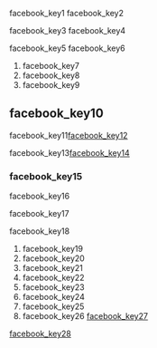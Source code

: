  facebook_key1
facebook_key2
 
 
 facebook_key3
facebook_key4
 
 
 facebook_key5
facebook_key6

1. facebook_key7
2. facebook_key8
3. facebook_key9
## facebook_key10
facebook_key11[facebook_key12](5XGACRc1fig)

 
facebook_key13[facebook_key14](ocz6wfv3ijc)



### facebook_key15
facebook_key16

facebook_key17

facebook_key18

1. facebook_key19
2. facebook_key20
3. facebook_key21
4. facebook_key22
5. facebook_key23
6. facebook_key24
7. facebook_key25
8. facebook_key26
[facebook_key27](https://www.lifewire.com/what-is-facebook-3486391)

[facebook_key28](https://en.wikipedia.org/wiki/Facebook)


